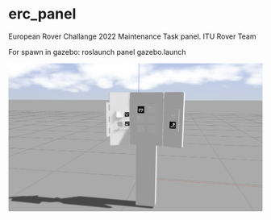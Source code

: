 # erc_panel
European Rover Challange 2022 Maintenance Task panel. 
ITU Rover Team

For spawn in gazebo:
roslaunch panel gazebo.launch

<img src="https://raw.githubusercontent.com/alpogant/erc_panel/main/picture.png">
